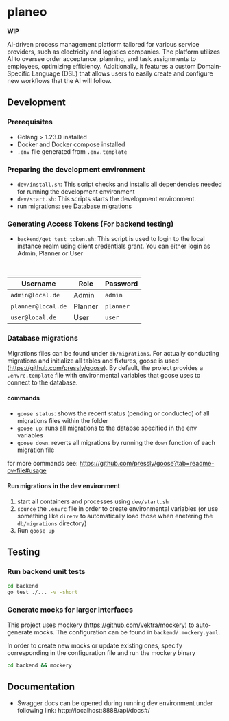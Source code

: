 # planeo

**WIP**

AI-driven process management platform tailored for various service providers, such as electricity and logistics companies. The platform utilizes AI to oversee order acceptance, planning, and task assignments to employees, optimizing efficiency. Additionally, it features a custom Domain-Specific Language (DSL) that allows users to easily create and configure new workflows that the AI will follow.

## Development

### Prerequisites ###
- Golang > 1.23.0 installed
- Docker and Docker compose installed
- `.env` file generated from `.env.template`

### Preparing the development environment

- `dev/install.sh`: This script checks and installs all dependencies needed for running the development environment
- `dev/start.sh`: This scripts starts the development environment.
- run migrations: see [Database migrations](#database-migrations)

### Generating Access Tokens (For backend testing)

- `backend/get_test_token.sh`: This script is used to login to the local instance realm using client credentials grant. You can either login as Admin, Planner or User

<br>
<center>

| Username              | Role      | Password  |
|-----------------------|---------- |---------- |
| `admin@local.de`      | Admin     | `admin`   |
| `planner@local.de`    | Planner   | `planner` |
| `user@local.de`       | User      | `user`    |

</center>

### Database migrations

Migrations files can be found under `db/migrations`. For actually conducting migrations and initialize all tables and fixtures, goose is used (https://github.com/pressly/goose). By default, the project provides a `.envrc.template` file with environmental variables that goose uses to connect to the database.

#### commands

- `goose status`: shows the recent status (pending or conducted) of all migrations files within the folder
- `goose up`: runs all migrations to the databse specified in the env variables
- `goose down`: reverts all migrations by running the `down` function of each migration file

for more commands see: https://github.com/pressly/goose?tab=readme-ov-file#usage

#### Run  migrations in the dev environment

1. start all containers and processes using `dev/start.sh`
2. `source` the `.envrc` file in order to create environmental variables (or use something like `direnv` to automatically load those when enetering the `db/migrations` directory)
2. Run `goose up`

## Testing

### Run backend unit tests

```bash
cd backend
go test ./... -v -short
```

### Generate mocks for larger interfaces

This project uses mockery (https://github.com/vektra/mockery) to auto-generate mocks. The configuration can be found in `backend/.mockery.yaml`. 

In order to create new mocks or update existing ones, specify corresponding in the configuration file and run the mockery binary

```bash
cd backend && mockery
```
## Documentation

- Swagger docs can be opened during running dev environment under following link: http://localhost:8888/api/docs#/